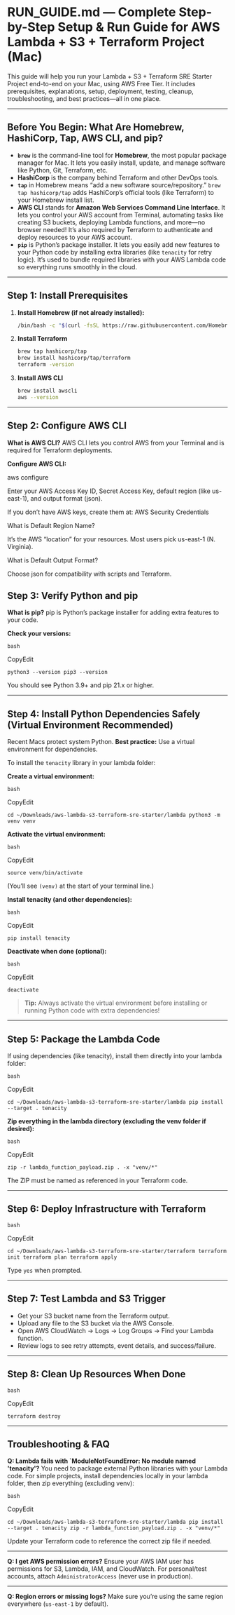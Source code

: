 # RUN\_GUIDE.md — Complete Step-by-Step Setup & Run Guide for AWS Lambda + S3 + Terraform Project (Mac)

This guide will help you run your Lambda + S3 + Terraform SRE Starter Project end-to-end on your Mac, using AWS Free Tier. It includes prerequisites, explanations, setup, deployment, testing, cleanup, troubleshooting, and best practices—all in one place.

---

## Before You Begin: What Are Homebrew, HashiCorp, Tap, AWS CLI, and pip?

* **`brew`** is the command-line tool for **Homebrew**, the most popular package manager for Mac. It lets you easily install, update, and manage software like Python, Git, Terraform, etc.
* **HashiCorp** is the company behind Terraform and other DevOps tools.
* **`tap`** in Homebrew means “add a new software source/repository.”
  `brew tap hashicorp/tap` adds HashiCorp’s official tools (like Terraform) to your Homebrew install list.
* **AWS CLI** stands for **Amazon Web Services Command Line Interface**. It lets you control your AWS account from Terminal, automating tasks like creating S3 buckets, deploying Lambda functions, and more—no browser needed! It’s also required by Terraform to authenticate and deploy resources to your AWS account.
* **`pip`** is Python’s package installer. It lets you easily add new features to your Python code by installing extra libraries (like `tenacity` for retry logic). It’s used to bundle required libraries with your AWS Lambda code so everything runs smoothly in the cloud.

---

## Step 1: Install Prerequisites

1. **Install Homebrew (if not already installed):**

   ```bash
   /bin/bash -c "$(curl -fsSL https://raw.githubusercontent.com/Homebrew/install/HEAD/install.sh)"
   ```

2. **Install Terraform**

   ```bash
   brew tap hashicorp/tap
   brew install hashicorp/tap/terraform
   terraform -version
   ```

3. **Install AWS CLI**

   ```bash
   brew install awscli
   aws --version
   ```

---

## Step 2: Configure AWS CLI

**What is AWS CLI?**
AWS CLI lets you control AWS from your Terminal and is required for Terraform deployments.

**Configure AWS CLI:**

aws configure

Enter your AWS Access Key ID, Secret Access Key, default region (like us-east-1), and output format (json).

If you don’t have AWS keys, create them at: AWS Security Credentials

What is Default Region Name?

It’s the AWS “location” for your resources. Most users pick us-east-1 (N. Virginia).

What is Default Output Format?

Choose json for compatibility with scripts and Terraform.

## Step 3: Verify Python and pip

**What is pip?**
pip is Python’s package installer for adding extra features to your code.

**Check your versions:**

```
bash
```

CopyEdit

`python3 --version pip3 --version`

You should see Python 3.9+ and pip 21.x or higher.

---

## Step 4: Install Python Dependencies Safely (Virtual Environment Recommended)

Recent Macs protect system Python. **Best practice:** Use a virtual environment for dependencies.

To install the `tenacity` library in your lambda folder:

**Create a virtual environment:**

```
bash
```

CopyEdit

`cd ~/Downloads/aws-lambda-s3-terraform-sre-starter/lambda python3 -m venv venv`

**Activate the virtual environment:**

```
bash
```

CopyEdit

`source venv/bin/activate`

(You’ll see `(venv)` at the start of your terminal line.)

**Install tenacity (and other dependencies):**

```
bash
```

CopyEdit

`pip install tenacity`

**Deactivate when done (optional):**

```
bash
```

CopyEdit

`deactivate`

> **Tip:** Always activate the virtual environment before installing or running Python code with extra dependencies!

---

## Step 5: Package the Lambda Code

If using dependencies (like tenacity), install them directly into your lambda folder:

```
bash
```

CopyEdit

`cd ~/Downloads/aws-lambda-s3-terraform-sre-starter/lambda pip install --target . tenacity`

**Zip everything in the lambda directory (excluding the venv folder if desired):**

```
bash
```

CopyEdit

`zip -r lambda_function_payload.zip . -x "venv/*"`

The ZIP must be named as referenced in your Terraform code.

---

## Step 6: Deploy Infrastructure with Terraform

```
bash
```

CopyEdit

`cd ~/Downloads/aws-lambda-s3-terraform-sre-starter/terraform terraform init terraform plan terraform apply`

Type `yes` when prompted.

---

## Step 7: Test Lambda and S3 Trigger

* Get your S3 bucket name from the Terraform output.
* Upload any file to the S3 bucket via the AWS Console.
* Open AWS CloudWatch → Logs → Log Groups → Find your Lambda function.
* Review logs to see retry attempts, event details, and success/failure.

---

## Step 8: Clean Up Resources When Done

```
bash
```

CopyEdit

`terraform destroy`

---

## Troubleshooting & FAQ

**Q: Lambda fails with \`ModuleNotFoundError: No module named 'tenacity'?**
You need to package external Python libraries with your Lambda code. For simple projects, install dependencies locally in your lambda folder, then zip everything (excluding venv):

```
bash
```

CopyEdit

`cd ~/Downloads/aws-lambda-s3-terraform-sre-starter/lambda pip install --target . tenacity zip -r lambda_function_payload.zip . -x "venv/*"`

Update your Terraform code to reference the correct zip file if needed.

---

**Q: I get AWS permission errors?**
Ensure your AWS IAM user has permissions for S3, Lambda, IAM, and CloudWatch. For personal/test accounts, attach `AdministratorAccess` (never use in production).

---

**Q: Region errors or missing logs?**
Make sure you’re using the same region everywhere (`us-east-1` by default).
